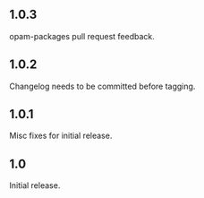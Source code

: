 1.0.3
-----
opam-packages pull request feedback.

1.0.2
-----
Changelog needs to be committed before tagging.

1.0.1
-----
Misc fixes for initial release.

1.0
---
Initial release.
